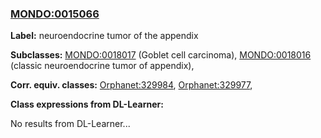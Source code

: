 
### [MONDO:0015066](http://purl.obolibrary.org/obo/MONDO_0015066)
**Label:** neuroendocrine tumor of the appendix

**Subclasses:** [MONDO:0018017](http://purl.obolibrary.org/obo/MONDO_0018017) (Goblet cell carcinoma), [MONDO:0018016](http://purl.obolibrary.org/obo/MONDO_0018016) (classic neuroendocrine tumor of appendix), 

**Corr. equiv. classes:** [Orphanet:329984](http://www.orpha.net/ORDO/Orphanet_329984), [Orphanet:329977](http://www.orpha.net/ORDO/Orphanet_329977), 

**Class expressions from DL-Learner:**

No results from DL-Learner...



